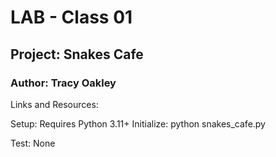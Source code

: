 # LAB - Class 01
## Project: Snakes Cafe
### Author: Tracy Oakley

Links and Resources:

Setup: Requires Python 3.11+
    Initialize: python snakes_cafe.py

Test: None